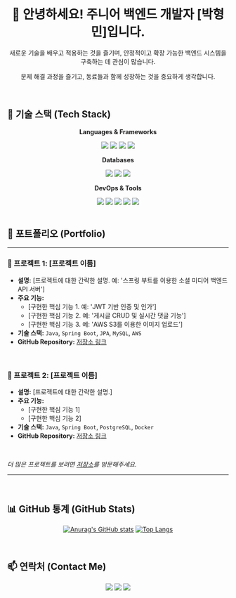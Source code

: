 <div align="center">

# 👋 안녕하세요! 주니어 백엔드 개발자 [박형민]입니다.

<p>새로운 기술을 배우고 적용하는 것을 즐기며, 안정적이고 확장 가능한 백엔드 시스템을 구축하는 데 관심이 많습니다.</p>
<p>문제 해결 과정을 즐기고, 동료들과 함께 성장하는 것을 중요하게 생각합니다.</p>

</div>

<br>

## 🔨 기술 스택 (Tech Stack)

<div align="center">
    <p><strong>Languages & Frameworks</strong></p>
    <img src="https://img.shields.io/badge/Java-007396?style=for-the-badge&logo=java&logoColor=white"/> 
    <img src="https://img.shields.io/badge/Spring_Boot-6DB33F?style=for-the-badge&logo=spring-boot&logoColor=white"/>
    <img src="https://img.shields.io/badge/Spring_Security-6DB33F?style=for-the-badge&logo=spring-security&logoColor=white"/>
    <img src="https://img.shields.io/badge/JPA-5A2D23?style=for-the-badge&logo=hibernate&logoColor=white"/>
    <br>
    <p><strong>Databases</strong></p>
    <img src="https://img.shields.io/badge/MySQL-4479A1?style=for-the-badge&logo=mysql&logoColor=white"/>
    <img src="https://img.shields.io/badge/PostgreSQL-4169E1?style=for-the-badge&logo=postgresql&logoColor=white"/>
    <img src="https://img.shields.io/badge/Redis-DC382D?style=for-the-badge&logo=redis&logoColor=white"/>
    <br>
    <p><strong>DevOps & Tools</strong></p>
    <img src="https://img.shields.io/badge/Amazon_AWS-232F3E?style=for-the-badge&logo=amazon-aws&logoColor=white"/>
    <img src="https://img.shields.io/badge/Docker-2496ED?style=for-the-badge&logo=docker&logoColor=white"/>
    <img src="https://img.shields.io/badge/Git-F05032?style=for-the-badge&logo=git&logoColor=white"/>
    <img src="https://img.shields.io/badge/GitHub-181717?style=for-the-badge&logo=github&logoColor=white"/>
    <img src="https://img.shields.io/badge/IntelliJ_IDEA-000000?style=for-the-badge&logo=intellij-idea&logoColor=white"/>
</div>

<br>

## 📂 포트폴리오 (Portfolio)

<hr>

### 🚀 프로젝트 1: [프로젝트 이름]

-   **설명:** [프로젝트에 대한 간략한 설명. 예: '스프링 부트를 이용한 소셜 미디어 백엔드 API 서버']
-   **주요 기능:**
    -   [구현한 핵심 기능 1. 예: 'JWT 기반 인증 및 인가']
    -   [구현한 핵심 기능 2. 예: '게시글 CRUD 및 실시간 댓글 기능']
    -   [구현한 핵심 기능 3. 예: 'AWS S3를 이용한 이미지 업로드']
-   **기술 스택:** `Java`, `Spring Boot`, `JPA`, `MySQL`, `AWS`
-   **GitHub Repository:** [저장소 링크](https://github.com/gudals2040/)

<br>

### 🚀 프로젝트 2: [프로젝트 이름]

-   **설명:** [프로젝트에 대한 간략한 설명.]
-   **주요 기능:**
    -   [구현한 핵심 기능 1]
    -   [구현한 핵심 기능 2]
-   **기술 스택:** `Java`, `Spring Boot`, `PostgreSQL`, `Docker`
-   **GitHub Repository:** [저장소 링크](https://github.com/your-username/project-2)

<br>

*더 많은 프로젝트를 보려면 [저장소](https://github.com/your-username?tab=repositories)를 방문해주세요.*

<hr>

<br>

## 📊 GitHub 통계 (GitHub Stats)

<div align="center">

[![Anurag's GitHub stats](https://github-readme-stats.vercel.app/api?username=your-username&show_icons=true&theme=radical)](https://github.com/anuraghazra/github-readme-stats)
[![Top Langs](https://github-readme-stats.vercel.app/api/top-langs/?username=your-username&layout=compact&theme=radical)](https://github.com/anuraghazra/github-readme-stats)

</div>

<br>

## 📫 연락처 (Contact Me)

<div align="center">

<a href="mailto:your-email@example.com"><img src="https://img.shields.io/badge/Email-D14836?style=for-the-badge&logo=gmail&logoColor=white"></a>
<a href="https://your-blog.com"><img src="https://img.shields.io/badge/Blog-1D1F21?style=for-the-badge&logo=blogger&logoColor=white"></a>
<a href="https://www.linkedin.com/in/your-linkedin/"><img src="https://img.shields.io/badge/LinkedIn-0077B5?style=for-the-badge&logo=linkedin&logoColor=white"></a>

</div>